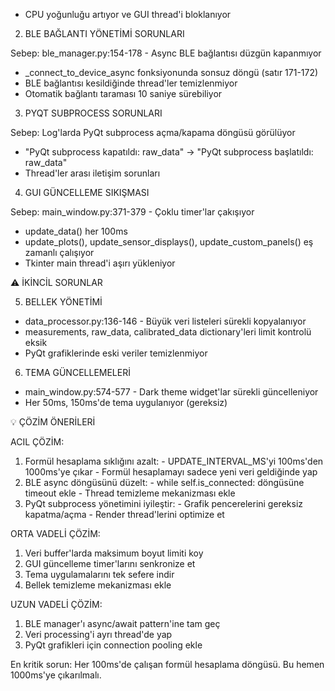   - CPU yoğunluğu artıyor ve GUI thread'i bloklanıyor
  2. BLE BAĞLANTI YÖNETİMİ SORUNLARI

  Sebep: ble_manager.py:154-178 - Async BLE bağlantısı düzgün kapanmıyor
  - _connect_to_device_async fonksiyonunda sonsuz döngü (satır 171-172)
  - BLE bağlantısı kesildiğinde thread'ler temizlenmiyor
  - Otomatik bağlantı taraması 10 saniye sürebiliyor

  3. PYQT SUBPROCESS SORUNLARI

  Sebep: Log'larda PyQt subprocess açma/kapama döngüsü görülüyor
  - "PyQt subprocess kapatıldı: raw_data" → "PyQt subprocess başlatıldı: raw_data"
  - Thread'ler arası iletişim sorunları

  4. GUI GÜNCELLEME SIKIŞMASI

  Sebep: main_window.py:371-379 - Çoklu timer'lar çakışıyor
  - update_data() her 100ms
  - update_plots(), update_sensor_displays(), update_custom_panels() eş zamanlı çalışıyor
  - Tkinter main thread'i aşırı yükleniyor

  ⚠️ İKİNCİL SORUNLAR

  5. BELLEK YÖNETİMİ

  - data_processor.py:136-146 - Büyük veri listeleri sürekli kopyalanıyor
  - measurements, raw_data, calibrated_data dictionary'leri limit kontrolü eksik
  - PyQt grafiklerinde eski veriler temizlenmiyor

  6. TEMA GÜNCELLEMELERİ

  - main_window.py:574-577 - Dark theme widget'lar sürekli güncelleniyor
  - Her 50ms, 150ms'de tema uygulanıyor (gereksiz)

  💡 ÇÖZİM ÖNERİLERİ

  ACIL ÇÖZİM:

  1. Formül hesaplama sıklığını azalt:
    - UPDATE_INTERVAL_MS'yi 100ms'den 1000ms'ye çıkar
    - Formül hesaplamayı sadece yeni veri geldiğinde yap
  2. BLE async döngüsünü düzelt:
    - while self.is_connected: döngüsüne timeout ekle
    - Thread temizleme mekanizması ekle
  3. PyQt subprocess yönetimini iyileştir:
    - Grafik pencerelerini gereksiz kapatma/açma
    - Render thread'lerini optimize et

  ORTA VADELİ ÇÖZİM:

  1. Veri buffer'larda maksimum boyut limiti koy
  2. GUI güncelleme timer'larını senkronize et
  3. Tema uygulamalarını tek sefere indir
  4. Bellek temizleme mekanizması ekle

  UZUN VADELİ ÇÖZİM:

  1. BLE manager'ı async/await pattern'ine tam geç
  2. Veri processing'i ayrı thread'de yap
  3. PyQt grafikleri için connection pooling ekle

  En kritik sorun: Her 100ms'de çalışan formül hesaplama döngüsü. Bu hemen 1000ms'ye çıkarılmalı.

